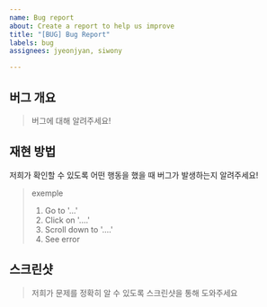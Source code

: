 ```yaml
---
name: Bug report
about: Create a report to help us improve
title: "[BUG] Bug Report"
labels: bug
assignees: jyeonjyan, siwony

---
```


## 버그 개요
> 버그에 대해 알려주세요!

## 재현 방법
저희가 확인할 수 있도록 어떤 행동을 했을 때 버그가 발생하는지 알려주세요!

> exemple
> 1. Go to '...'
> 2. Click on '....'
> 3. Scroll down to '....'
> 4. See error

## 스크린샷
> 저희가 문제를 정확히 알 수 있도록 스크린샷을 통해 도와주세요
